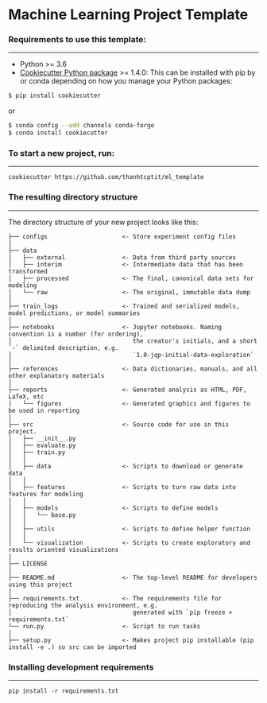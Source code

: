 # Machine Learning Project Template

### Requirements to use this template:
-----------
 - Python >= 3.6
 - [Cookiecutter Python package](http://cookiecutter.readthedocs.org/en/latest/installation.html) >= 1.4.0: This can be installed with pip by or conda depending on how you manage your Python packages:

``` bash
$ pip install cookiecutter
```

or

``` bash
$ conda config --add channels conda-forge
$ conda install cookiecutter
```


### To start a new project, run:
------------

    cookiecutter https://github.com/thanhtcptit/ml_template




### The resulting directory structure
------------

The directory structure of your new project looks like this: 

```
├── configs                     <- Store experiment config files
│
├── data
│   ├── external                <- Data from third party sources
│   ├── interim                 <- Intermediate data that has been transformed
│   ├── processed               <- The final, canonical data sets for modeling
│   └── raw                     <- The original, immutable data dump
│   
├── train_logs                  <- Trained and serialized models, model predictions, or model summaries
│   
├── notebooks                   <- Jupyter notebooks. Naming convention is a number (for ordering),
│                                  the creator's initials, and a short `-` delimited description, e.g.
│                                  `1.0-jqp-initial-data-exploration`
│
├── references                  <- Data dictionaries, manuals, and all other explanatory materials
│   
├── reports                     <- Generated analysis as HTML, PDF, LaTeX, etc
│   └── figures                 <- Generated graphics and figures to be used in reporting
│   
├── src                         <- Source code for use in this project.
│   ├── __init__.py
│   ├── evaluate.py
│   ├── train.py
│   │
│   ├── data                    <- Scripts to download or generate data
│   │
│   ├── features                <- Scripts to turn raw data into features for modeling
│   │
│   ├── models                  <- Scripts to define models
│   │   └── base.py
│   │
│   ├── utils                   <- Scripts to define helper function
│   │
│   └── visualization           <- Scripts to create exploratory and results oriented visualizations
│
├── LICENSE
│
├── README.md                   <- The top-level README for developers using this project
│
├── requirements.txt            <- The requirements file for reproducing the analysis environment, e.g.
│                                  generated with `pip freeze > requirements.txt`
└── run.py                      <- Script to run tasks
│   
├── setup.py                    <- Makes project pip installable (pip install -e .) so src can be imported
```

### Installing development requirements
------------

    pip install -r requirements.txt
